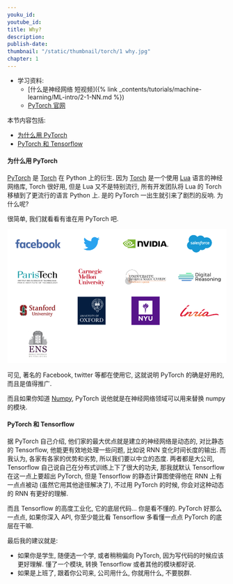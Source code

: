 ```yaml
---
youku_id:
youtube_id:
title: Why?
description:
publish-date:
thumbnail: "/static/thumbnail/torch/1 why.jpg"
chapter: 1
---
```


* 学习资料:
  * [什么是神经网络 短视频]({% link _contents/tutorials/machine-learning/ML-intro/2-1-NN.md %})
  * [PyTorch 官网](http://pytorch.org/)

本节内容包括:

* [为什么用 PyTorch](#intro)
* [PyTorch 和 Tensorflow](#torch-tf)

<h4 class="tut-h4-pad" id="intro">为什么用 PyTorch</h4>

[PyTorch](http://pytorch.org/) 是 [Torch](http://torch.ch/) 在 Python 上的衍生. 因为 [Torch](http://torch.ch/) 是一个使用 [Lua](https://www.lua.org/)
语言的神经网络库, Torch 很好用, 但是 Lua 又不是特别流行, 所有开发团队将 Lua 的 Torch 移植到了更流行的语言 Python 上.
是的 PyTorch 一出生就引来了剧烈的反响. 为什么呢?

很简单, 我们就看看有谁在用 PyTorch 吧.

<img class="course-image" src="/static/results/torch/1-1-1.png">

可见, 著名的 Facebook, twitter 等都在使用它, 这就说明 PyTorch 的确是好用的, 而且是值得推广.

而且如果你知道 [Numpy](http://www.numpy.org/), PyTorch 说他就是在神经网络领域可以用来替换 numpy 的模块.



<h4 class="tut-h4-pad" id="torch-tf">PyTorch 和 Tensorflow</h4>

据 PyTorch 自己介绍, 他们家的最大优点就是建立的神经网络是动态的, 对比静态的 Tensorflow, 他能更有效地处理一些问题, 比如说 RNN 变化时间长度的输出.
而我认为, 各家有各家的优势和劣势, 所以我们要以中立的态度. 两者都是大公司,
Tensorflow 自己说自己在分布式训练上下了很大的功夫, 那我就默认 Tensorflow 在这一点上要超出 PyTorch,
但是 Tensorflow 的静态计算图使得他在 RNN 上有一点点被动 (虽然它用其他途径解决了), 不过用 PyTorch 的时候, 你会对这种动态的 RNN 有更好的理解.

而且 Tensorflow 的高度工业化, 它的底层代码... 你是看不懂的.
PyTorch 好那么一点点, 如果你深入 API, 你至少能比看 Tensorflow 多看懂一点点 PyTorch 的底层在干嘛.

最后我的建议就是:

* 如果你是学生, 随便选一个学, 或者稍稍偏向 PyTorch, 因为写代码的时候应该更好理解. 懂了一个模块, 转换 Tensorflow 或者其他的模块都好说.
* 如果是上班了, 跟着你公司来, 公司用什么, 你就用什么, 不要脱群.


